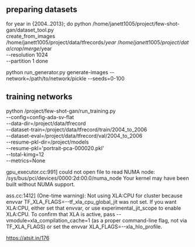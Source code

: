<!-- @article{robb2020fsgan,
  title   = {Few-Shot Adaptation of Generative Adversarial Networks},
  author  = {Robb, Esther and Chu, Wen-Sheng and Kumar, Abhishek and Huang, Jia-Bin},
  journal = {arXiv preprint arXiv:2010.11943},
  year    = {2020}
} -->

## preparing datasets
for year in {2004..2013}; do
python /home/janett1005/project/few-shot-gan/dataset_tool.py \
create_from_images \
/home/janett1005/project/data/tfrecords/$year \
/home/janett1005/project/data/crop/merge/$year \
--resolution 1024 \
--partition 1
done

python run_generator.py generate-images --network=/path/to/network/pickle --seeds=0-100
## training networks
python /project/few-shot-gan/run_training.py \
--config=config-ada-sv-flat \
--data-dir=/project/data/tfrecord \
--dataset-train=/project/data/tfrecord/train/2004_to_2006 \
--dataset-eval=/project/data/tfrecord/val/2004_to_2006 \
--resume-pkl-dir=/project/models \
--resume-pkl='portrait-pca-000020.pkl' \
--total-kimg=12 \
--metrics=None

gpu_executor.cc:991] could not open file to read NUMA node: /sys/bus/pci/devices/0000:2d:00.0/numa_node
Your kernel may have been built without NUMA support.

ass.cc:1412] (One-time warning): Not using XLA:CPU for cluster because envvar TF_XLA_FLAGS=--tf_xla_cpu_global_jit was not set.  If you want XLA:CPU, either set that envvar, or use experimental_jit_scope to enable XLA:CPU.  To confirm that XLA is active, pass --vmodule=xla_compilation_cache=1 (as a proper command-line flag, not via TF_XLA_FLAGS) or set the envvar XLA_FLAGS=--xla_hlo_profile.

https://atsit.in/176